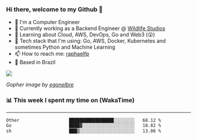 ### Hi there, welcome to my Github 👋

- 📖 I'm a Computer Engineer
- 🔭 Currently working as a Backend Engineer @ [Wildlife Studios](https://wildlifestudios.com/)
- 🌱 Learning about Cloud, AWS, DevOps, Go and Web3 (😲)
- 🚀 Tech stack that I'm using: Go, AWS, Docker, Kubernetes and sometimes Python and Machine Learning
- 📫 How to reach me: [raphaelfp](https://linkedin.com/in/raphaelfp)
- 🏡 Based in Brazil

![](https://github.com/raphaelfp/gophers/blob/master/.thumb/animation/morning-coffee-3x.gif)

*Gopher image by [egonelbre](https://github.com/egonelbre/)*

### 📊 This week I spent my time on (WakaTime)

---

<!--START_SECTION:waka-->

```txt
Other                   █████████████████░░░░░░░░   68.12 %
Go                      ████▓░░░░░░░░░░░░░░░░░░░░   18.82 %
sh                      ███▒░░░░░░░░░░░░░░░░░░░░░   13.06 %
```

<!--END_SECTION:waka-->
